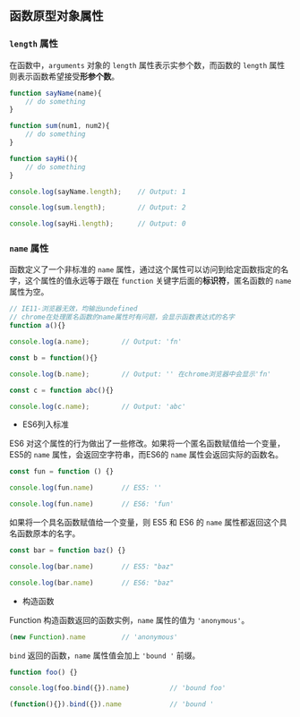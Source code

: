 ## 函数原型对象属性

### `length` 属性

在函数中，`arguments` 对象的 `length` 属性表示实参个数，而函数的 `length` 属性则表示函数希望接受**形参个数**。

```js
function sayName(name){
    // do something
}

function sum(num1, num2){
    // do something
}

function sayHi(){
    // do something
}

console.log(sayName.length);	// Output: 1

console.log(sum.length);		// Output: 2

console.log(sayHi.length);		// Output: 0
```

### `name` 属性

函数定义了一个非标准的 `name` 属性，通过这个属性可以访问到给定函数指定的名字，这个属性的值永远等于跟在 `function` 关键字后面的**标识符**，匿名函数的 `name` 属性为空。

```js
// IE11-浏览器无效，均输出undefined
// chrome在处理匿名函数的name属性时有问题，会显示函数表达式的名字
function a(){}

console.log(a.name); 		// Output: 'fn'

const b = function(){}

console.log(b.name); 		// Output: '' 在chrome浏览器中会显示'fn'

const c = function abc(){}

console.log(c.name); 		// Output: 'abc'
```

- ES6列入标准

ES6 对这个属性的行为做出了一些修改。如果将一个匿名函数赋值给一个变量，ES5的 `name` 属性，会返回空字符串，而ES6的 `name` 属性会返回实际的函数名。

```js
const fun = function () {}

console.log(fun.name) 		// ES5: ''

console.log(fun.name) 		// ES6: 'fun'
```

如果将一个具名函数赋值给一个变量，则 ES5 和 ES6 的 `name` 属性都返回这个具名函数原本的名字。

```js
const bar = function baz() {}

console.log(bar.name) 		// ES5: "baz"

console.log(bar.name) 		// ES6: "baz"
```

- 构造函数

Function 构造函数返回的函数实例，`name` 属性的值为 `'anonymous'`。

```js
(new Function).name 		// 'anonymous'
```

`bind` 返回的函数，`name` 属性值会加上 `'bound '` 前缀。

```js
function foo() {}

console.log(foo.bind({}).name) 			// 'bound foo'

(function(){}).bind({}).name 			// 'bound '
```

